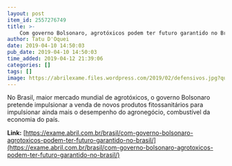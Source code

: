 ```yaml
---
layout: post
item_id: 2557276749
title: >-
    Com governo Bolsonaro, agrotóxicos podem ter futuro garantido no Brasil
author: Tatu D'Oquei
date: 2019-04-10 14:50:03
pub_date: 2019-04-10 14:50:03
time_added: 2019-04-12 21:39:06
categories: []
tags: []
image: https://abrilexame.files.wordpress.com/2019/02/defensivos.jpg?quality=70&strip=info&w=680&h=453&crop=1
---
```


No Brasil, maior mercado mundial de agrotóxicos, o governo Bolsonaro pretende impulsionar a venda de novos produtos fitossanitários para impulsionar ainda mais o desempenho do agronegócio, combustível da economia do país.

**Link:** [https://exame.abril.com.br/brasil/com-governo-bolsonaro-agrotoxicos-podem-ter-futuro-garantido-no-brasil/](https://exame.abril.com.br/brasil/com-governo-bolsonaro-agrotoxicos-podem-ter-futuro-garantido-no-brasil/)

